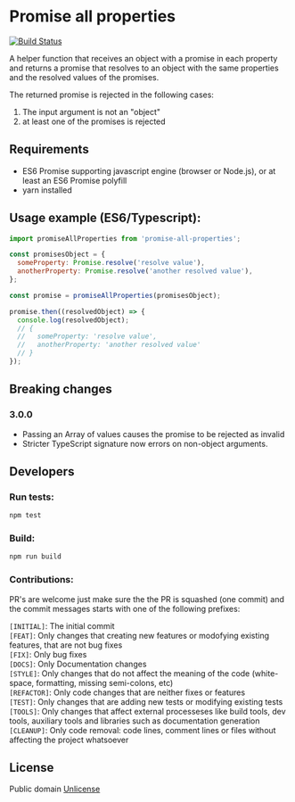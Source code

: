 # Promise all properties
[![Build Status](https://travis-ci.org/marcelowa/promise-all-properties.svg?branch=master)](https://travis-ci.org/marcelowa/promise-all-properties)

A helper function that receives an object with a promise in each property and returns a promise that resolves to an object with the same properties and the resolved values of the promises.  

The returned promise is rejected in the following cases:  
1. The input argument is not an "object"  
2. at least one of the promises is rejected  

## Requirements
* ES6 Promise supporting javascript engine (browser or Node.js), or at least an ES6 Promise polyfill
* yarn installed

## Usage example (ES6/Typescript):
```javascript
import promiseAllProperties from 'promise-all-properties';

const promisesObject = {
  someProperty: Promise.resolve('resolve value'),
  anotherProperty: Promise.resolve('another resolved value'),
};

const promise = promiseAllProperties(promisesObject);

promise.then((resolvedObject) => {
  console.log(resolvedObject);
  // {
  //   someProperty: 'resolve value',
  //   anotherProperty: 'another resolved value'
  // }
});

```

## Breaking changes

### 3.0.0

- Passing an Array of values causes the promise to be rejected as invalid
- Stricter TypeScript signature now errors on non-object arguments.

## Developers

### Run tests:
```bash
npm test
```

### Build:
```bash
npm run build
```

### Contributions:
PR's are welcome just make sure the the PR is squashed (one commit) and the commit messages starts with one of the following prefixes:  

`[INITIAL]`: The initial commit  
`[FEAT]`: Only changes that creating new features or modofying existing features, that are not bug fixes  
`[FIX]`: Only bug fixes  
`[DOCS]`: Only Documentation changes  
`[STYLE]`: Only changes that do not affect the meaning of the code (white-space, formatting, missing semi-colons, etc)  
`[REFACTOR]`: Only code changes that are neither fixes or features  
`[TEST]`: Only changes that are adding new tests or modifying existing tests  
`[TOOLS]`: Only changes that affect external processeses like build tools, dev tools, auxiliary tools and libraries such as documentation generation  
`[CLEANUP]`: Only code removal: code lines, comment lines or files without affecting the project whatsoever  

## License
Public domain [Unlicense][unlicense]


[unlicense]: http://unlicense.org/
